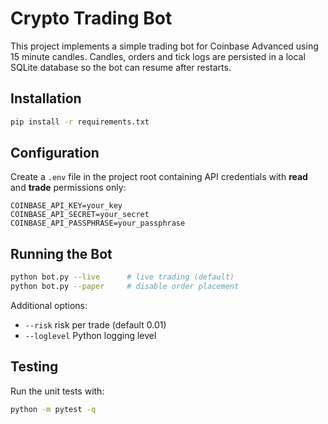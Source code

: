 # Crypto Trading Bot

This project implements a simple trading bot for Coinbase Advanced using 15 minute candles. Candles, orders and tick logs are persisted in a local SQLite database so the bot can resume after restarts.

## Installation

```bash
pip install -r requirements.txt
```

## Configuration

Create a `.env` file in the project root containing API credentials with **read** and **trade** permissions only:

```
COINBASE_API_KEY=your_key
COINBASE_API_SECRET=your_secret
COINBASE_API_PASSPHRASE=your_passphrase
```

## Running the Bot

```bash
python bot.py --live      # live trading (default)
python bot.py --paper     # disable order placement
```

Additional options:

- `--risk` risk per trade (default 0.01)
- `--loglevel` Python logging level

## Testing

Run the unit tests with:

```bash
python -m pytest -q
```
